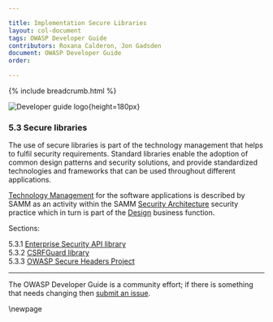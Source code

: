 ```yaml
---

title: Implementation Secure Libraries
layout: col-document
tags: OWASP Developer Guide
contributors: Roxana Calderon, Jon Gadsden
document: OWASP Developer Guide
order:

---
```


{% include breadcrumb.html %}

![Developer guide logo](../../../assets/images/dg_logo_bbd.png "OWASP Developer Guide"){height=180px}

### 5.3 Secure libraries

The use of secure libraries is part of the technology management that helps to fulfil security requirements.
Standard libraries enable the adoption of common design patterns and security solutions,
and provide standardized technologies and frameworks that can be used throughout different applications.

[Technology Management][sammdsatm] for the software applications is described by SAMM as an activity
within the SAMM [Security Architecture][sammdsa] security practice
which in turn is part of the [Design][sammd] business function.

Sections:

5.3.1 [Enterprise Security API library](#enterprise-security-api-library)  
5.3.2 [CSRFGuard library](#csrfguard-library)  
5.3.3 [OWASP Secure Headers Project](#owasp-secure-headers-project)  

----

The OWASP Developer Guide is a community effort; if there is something that needs changing then [submit an issue][issue0703].

[issue0703]: https://github.com/OWASP/www-project-developer-guide/issues/new?labels=enhancement&template=request.md&title=Update:%2007-implementation/03-secure-libraries/00-toc
[sammd]: https://owaspsamm.org/model/design/
[sammdsa]: https://owaspsamm.org/model/design/secure-architecture/
[sammdsatm]: https://owaspsamm.org/model/design/secure-architecture/stream-b/

\newpage

